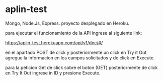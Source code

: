 # aplin-test
Mongo, Node.Js, Express.
proyecto desplegado en Heroku.

para ejecutar el funcionamiento de la API  ingrese al siguiente link:

https://aplin-test.herokuapp.com/api/v1/doc/#/

en el apartado POST de click  y posteriormente un click en Try it Out
agregue la informacion en los campos solicitados y de click en Execute. 


para la peticion Get de click sobre el boton (GET)
posteriormente de click en Try It Out 
ingrese in ID y presione Execute. 
